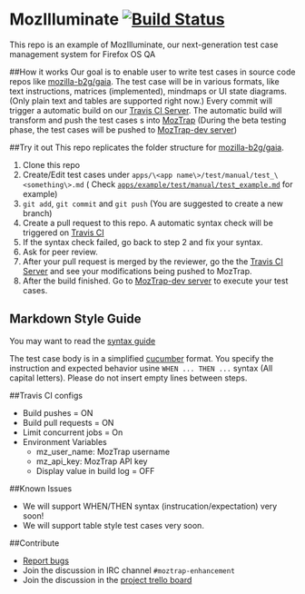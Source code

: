 MozIlluminate [![Build Status](https://travis-ci.org/MozIlluminate/mozilluminate-demo.svg)](https://travis-ci.org/MozIlluminate/mozilluminate-demo) 
============================

This repo is an example of MozIlluminate, our next-generation test case management system for Firefox OS QA

##How it works
Our goal is to enable user to write test cases in source code repos like [mozilla-b2g/gaia](https://github.com/mozilla-b2g/gaia). The test case will be in various formats, like text instructions, matrices (implemented), mindmaps or UI state diagrams. (Only plain text and tables are supported right now.) Every commit will trigger a automatic build on our [Travis CI Server](https://travis-ci.org/MozIlluminate/mozilluminate-demo/builds). The automatic build will transform and push the test cases s into [MozTrap](https://moztrap.mozilla.org/) (During the beta testing phase, the test cases will be pushed to [MozTrap-dev server](https://moztrap-dev.allizom.org/))

##Try it out
This repo replicates the folder structure for [mozilla-b2g/gaia](https://github.com/mozilla-b2g/gaia).

1. Clone this repo
2. Create/Edit test cases under `apps/\<app name\>/test/manual/test_\<something\>.md` ( 
 Check [`apps/example/test/manual/test_example.md`](https://github.com/MozIlluminate/mozilluminate-demo/blob/master/apps/example/test/manual/test_example.md) for example)
3. `git add`, `git commit` and `git push` (You are suggested to create a new branch)
4. Create a pull request to this repo. A automatic syntax check will be triggered on [Travis CI](https://travis-ci.org/MozIlluminate/mozilluminate-demo/pull_requests)
5. If the syntax check failed, go back to step 2 and fix your syntax.
6. Ask for peer review.
7. After your pull request is merged by the reviewer, go the the [Travis CI Server](https://travis-ci.org/MozIlluminate/mozilluminate-demo/builds) and see your modifications being pushed to MozTrap.
5. After the build finished. Go to [MozTrap-dev server](https://moztrap-dev.allizom.org/manage/cases/) to execute your test cases.

## Markdown Style Guide
You may want to read the [syntax guide](https://github.com/JohanLorenzo/markdown-testfile-to-json#syntax)

The test case body is in a simplified [cucumber](https://cucumber.io/) format. You specify the instruction and expected behavior usine `WHEN ... THEN ...` syntax (All capital letters). Please do not insert empty lines between steps.

##Travis CI configs
* Build pushes = ON 
* Build pull requests = ON
* Limit concurrent jobs = On
* Environment Variables
  * mz_user_name: MozTrap username
  * mz_api_key: MozTrap API key
  * Display value in build log = OFF

##Known Issues
* We will support WHEN/THEN syntax (instrucation/expectation) very soon!
* We will support table style test cases very soon.

##Contribute
* [Report bugs](https://github.com/MozIlluminate/mozilluminate-demo/issues/new)
* Join the discussion in IRC channel `#moztrap-enhancement`
* Join the discussion in the [project trello board](https://trello.com/b/4GQutOUA/git-moztrap)
